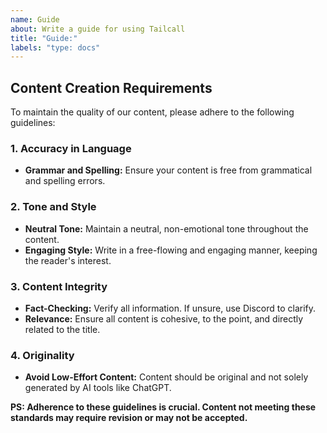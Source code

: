 ```yaml
---
name: Guide
about: Write a guide for using Tailcall
title: "Guide:"
labels: "type: docs"
---
```


<!-- Introduction -->

## Content Creation Requirements
To maintain the quality of our content, please adhere to the following guidelines:

### 1. Accuracy in Language
- **Grammar and Spelling:** Ensure your content is free from grammatical and spelling errors.

### 2. Tone and Style
- **Neutral Tone:** Maintain a neutral, non-emotional tone throughout the content.
- **Engaging Style:** Write in a free-flowing and engaging manner, keeping the reader's interest.

### 3. Content Integrity
- **Fact-Checking:** Verify all information. If unsure, use Discord to clarify.
- **Relevance:** Ensure all content is cohesive, to the point, and directly related to the title.

### 4. Originality
- **Avoid Low-Effort Content:** Content should be original and not solely generated by AI tools like ChatGPT.

**PS: Adherence to these guidelines is crucial. Content not meeting these standards may require revision or may not be accepted.**
